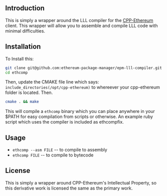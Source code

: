 ## Introduction

This is simply a wrapper around the LLL compiler for the [CPP-Ethereum](https://github.com/ethereum/cpp-ethereum) client. This wrapper will allow you to assemble and compile LLL code with minimal difficulties.

## Installation

To Install this:

```bash
git clone git@github.com:ethereum-package-manager/epm-lll-compiler.git ethcomp
cd ethcomp
```

Then, update the CMAKE file line which says: `include_directories(/opt/cpp-ethereum)` to whereever your cpp-ethereum folder is located. Then.

```bash
cmake . && make
```

This will compile a `ethcomp` binary which you can place anywhere in your $PATH for easy compilation from scripts or otherwise. An example ruby script which uses the compiler is included as ethcompfix.

## Usage

* `ethcomp --asm FILE`  -- to compile to assembly
* `ethcomp FILE`        -- to compile to bytecode

## License

This is simply a wrapper around CPP-Ethereum's Intellectual Property, so this derivative work is licensed the same as the primary work.
